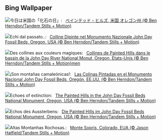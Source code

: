 ## Bing Wallpaper
![](https://www.bing.com/th?id=OHR.JohnDayFossil_JA-JP4939984855_UHD.jpg&w=1000)今日は米国の「化石の日」:&nbsp;&ensp;[ペインテッド・ヒルズ, 米国 オレゴン州 (© Ben Herndon/Tandem Stills + Motion)](https://www.bing.com/th?id=OHR.JohnDayFossil_JA-JP4939984855_UHD.jpg)
<br><br/>
![](https://www.bing.com/th?id=OHR.JohnDayFossil_IT-IT9653915961_UHD.jpg&w=1000)Echi dal passato..:&nbsp;&ensp;[Colline Dipinte nel Monumento Nazionale John Day Fossil Beds, Oregon, USA (© Ben Herndon/Tandem Stills + Motion)](https://www.bing.com/th?id=OHR.JohnDayFossil_IT-IT9653915961_UHD.jpg)
<br><br/>
![](https://www.bing.com/th?id=OHR.JohnDayFossil_FR-FR1967502436_UHD.jpg&w=1000)Des collines aux couleurs magiques:&nbsp;&ensp;[Collines de Painted Hills dans le bassin de la John Day River National Monut, Oregon, États-Unis (© Ben Herndon/Tandem Stills + Motion)men](https://www.bing.com/th?id=OHR.JohnDayFossil_FR-FR1967502436_UHD.jpg)
<br><br/>
![](https://www.bing.com/th?id=OHR.JohnDayFossil_ES-ES4395598487_UHD.jpg&w=1000)¡Son montañas camaleónicas!:&nbsp;&ensp;[Las Colinas Pintadas en el Monumento Nacional John Day Fossil Beds, Oregón, EE.UU. (© Ben Herndon/Tandem Stills + Motion)](https://www.bing.com/th?id=OHR.JohnDayFossil_ES-ES4395598487_UHD.jpg)
<br><br/>
![](https://www.bing.com/th?id=OHR.JohnDayFossil_EN-GB2645491253_UHD.jpg&w=1000)Echoes of extinction:&nbsp;&ensp;[The Painted Hills in the John Day Fossil Beds National Monument, Oregon, USA (© Ben Herndon/Tandem Stills + Motion)](https://www.bing.com/th?id=OHR.JohnDayFossil_EN-GB2645491253_UHD.jpg)
<br><br/>
![](https://www.bing.com/th?id=OHR.JohnDayFossil_DE-DE7440643159_UHD.jpg&w=1000)Echos des Aussterbens:&nbsp;&ensp;[Die Painted Hills im John Day Fossil Beds National Monument, Oregon, USA (© Ben Herndon/Tandem Stills + Motion)](https://www.bing.com/th?id=OHR.JohnDayFossil_DE-DE7440643159_UHD.jpg)
<br><br/>
![](https://www.bing.com/th?id=OHR.SoprisSunrise_PT-BR5575727511_UHD.jpg&w=1000)Altas Montanhas Rochosas.:&nbsp;&ensp;[Monte Sopris, Colorado, EUA (© Jason Hatfield/Tandem Stills + Motion)](https://www.bing.com/th?id=OHR.SoprisSunrise_PT-BR5575727511_UHD.jpg)
<br><br/>

